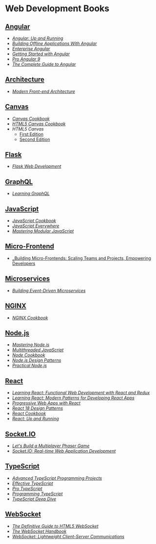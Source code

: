 # Web Development Books

## [Angular](./books/Angular/)

* [_Angular: Up and Running_](./books/Angular/Angular%20Up%20and%20Running%20Learning%20Angular,%20Step%20by%20Step%20(Shyam%20Seshadri)%20(Z-Library).pdf)
* [_Building Offline Applications With Angular_](./books/Angular/Building%20Offline%20Applications%20with%20Angular%20Develop%20Reliable,%20Performant%20Web%20Applications%20for%20Desktop%20and%20Mobile%20Platforms%20(Venkata%20Keerti%20Kotaru)%20(Z-Library).pdf)
* [_Enterprise Angular_](./books/Angular/Enterprise%20Angular%20DDD,%20Nx%20Monorepos%20and%20Micro%20Frontends%20(Manfred%20Steyer)%20(Z-Library).pdf)
* [_Getting Started with Angular_](./books/Angular/Getting%20Started%20With%20Angular%20(Stephen%20Adams)%20(Z-Library).pdf)
* [_Pro Angular 9_](./books/Angular/Pro%20Angular%209%20Build%20Powerful%20and%20Dynamic%20Web%20Apps%20(Adam%20Freeman)%20(Z-Library).pdf)
* [_The Complete Guide to Angular_](./books/Angular/Ng-Book%20The%20Complete%20Guide%20to%20Angular%2011%20(Felipe%20Coury,%20Ari%20Lerner,%20Nate%20Murray%20etc.)%20(Z-Library).pdf)

## [Architecture](./books/architecture/)

* [_Modern Front-end Architecture_](./books/architecture/Modern%20Front-end%20Architecture%20Optimize%20Your%20Front-end%20Development%20with%20Components,%20Storybook,%20and%20Mise%20en%20Place%20Philosophy%20(Ryan%20Lanciaux)%20(Z-Library).pdf)

## [Canvas](./books/Canvas/)

* [_Canvas Cookbook_](./books/Canvas/vdoc.pub_canvas-cookbook.pdf)
* [_HTML5 Canvas Cookbook_](./books/Canvas/html5-canvas-cookbook.pdf)
* _HTML5 Canvas_
    * [First Edition](./books/Canvas/HTML5-Canvas-1st-Edition.pdf)
    * [Second Edition](./books/Canvas/HTML5-Canvas-2nd-Edition.pdf)

## [Flask](./books/Flask/)

* [_Flask Web Development_](./books/Flask/Flask%20Web%20Development%20Developing%20Web%20Applications%20With%20Python%20(Miguel%20Grinberg)%20(Z-Library).pdf)

## [GraphQL](./books/GraphQL/)

* [_Learning GraphQL_](./books/GraphQL/Learning%20GraphQL%20-%20Declarative%20Data%20Fetching%20For%20Modern%20Web%20Apps%20(Eve%20Porcello,%20Alex%20Banks)%20(Z-Library).pdf)

## [JavaScript](./books/JavaScript/)

* [_JavaScript Cookbook_](./books/JavaScript/JavaScript%20Cookbook%20Programming%20the%20Web%20(Adam%20D.%20Scott,%20Matthew%20MacDonald%20etc.)%20(Z-Library).pdf)
* [_JavaScript Everywhere_](./books/JavaScript/JavaScript%20Everywhere.pdf)
* [_Mastering Modular JavaScript_](./books/JavaScript/Mastering%20Modular%20JavaScript%20(Nicolás%20Bevacqua)%20(Z-Library).pdf)

## [Micro-Frontend](./books/micro-frontend/)

* [_Building Micro-Frontends: Scaling Teams and Projects, Empowering Developers](./books/micro-frontend/Building%20Micro-Frontends%20Scaling%20Teams%20and%20Projects%20Empowering%20Developers%20(Mezzalira,%20Luca)%20(Z-Library).pdf)

## [Microservices](./books/microservices/)

* [_Building Event-Driven Microservices_](./books/microservices/Building%20Event-Driven%20Microservices%20Leveraging%20Organizational%20Data%20at%20Scale%20(Adam%20Bellemare)%20(Z-Library).pdf)

## [NGINX](./books/NGINX/)

* [_NGINX Cookbook_](./books/NGINX/NGINX.Cookbook.pdf)

## [Node.js](./books/Node.js/)

* [_Mastering Node.js_](./books/Node.js/Mastering-Node.js.pdf)
* [_Multithreaded JavaScript_](./books/Node.js/Multithreaded%20JavaScript%20Concurrency%20Beyond%20the%20Event%20Loop%20(Hunter,%20II%20Thomas,%20English,%20Bryan)%20(z-lib.org).pdf)
* [_Node Cookbook_](./books/Node.js/Node%20Cookbook,%202nd%20Edition%20Over%2050%20recipes%20to%20master%20the%20art%20of%20asynchronous%20server-side%20JavaScript%20using%20Node.js,%20with...%20(David%20Mark%20Clements)%20(Z-Library).pdf)
* [_Node.js Design Patterns_](./books/Node.js/Node.js%20Design%20Patterns%203rd%20Edition-2020.pdf)
* [_Practical Node.js_](./books/Node.js/Practical%20Node.js%20Building%20Real-World%20Scalable%20Web%20Apps%20(Azat%20Mardan)%20(Z-Library).pdf)

## [React](./books/React/)

* [_Learning React: Functional Web Development with React and Redux_](./books/React/Learning%20React%20Modern%20Patterns%20for%20Developing%20React%20Apps%20(Eve%20Porcello,%20Alex%20Banks)%20(Z-Library).pdf)
* [_Learning React: Modern Patterns for Developing React Apps_](./books/React/Learning%20React%20Modern%20Patterns%20for%20Developing%20React%20Apps%20(Eve%20Porcello,%20Alex%20Banks)%20(Z-Library).pdf)
* [_Progressive Web Apps with React_](./books/React/dokumen.pub_progressive-web-apps-with-react-create-lightning-fast-web-apps-with-native-power-using-react-and-firebase-9781788296137-1788296133.pdf)
* [_React 18 Design Patterns_](./books/React/React%2018%20Design%20Patterns%20and%20Best%20Practices%20(Carlos%20Santana%20Roldán)%20(Z-Library).pdf)
* [_React Cookbook_](./books/React/React%20Cookbook%20Recipes%20for%20Mastering%20the%20React%20Framework%20(David%20Griffiths,%20Dawn%20Griffiths)%20(Z-Library).pdf)
* [_React: Up and Running_](./books/React/React.Up.and.Running.2nd.Edition.Stoyan.Stefanov.OReilly.9781492051466.EBooksWorld.ir.pdf)

## [Socket.IO](./books/Socket.IO/)

* [_Let's Build a Multiplayer Phaser Game_](./books/Socket.IO/Let’s%20Build%20a%20Multiplayer%20Phaser%20Game%20With%20TypeScript,%20Socket.IO,%20and%20Phaser%20(Oscar%20Lodriguez)%20(Z-Library).pdf)
* [_Socket.IO: Real-time Web Application Development_](./books/Socket.IO/Socket.IO%20Real-time%20Web%20Application%20Development%20(Rohit%20Rai)%20(Z-Library).pdf)

## [TypeScript](./books/TypeScript/)

* [_Advanced TypeScript Programming Projects_](./books/TypeScript/Advanced%20TypeScript%20programming%20projects%20build%209%20different%20apps%20with%20TypeScript%203%20and%20JavaScript%20frameworks%20such%20as%20Angular,...%20(O’Hanlon,%20Peter)%20(Z-Library).epub)
* [_Effective TypeScript_](./books/TypeScript/Effective%20TypeScript%2062%20Specific%20Ways%20to%20Improve%20Your%20TypeScript%20(Dan%20Vanderkam)%20(Z-Library).pdf)
* [_Pro TypeScript_](./books/TypeScript/Pro%20TypeScript%20Application-Scale%20JavaScript%20Development%20(Steve%20Fenton)%20(Z-Library).pdf)
* [_Programming TypeScript_](./books/TypeScript/Programming%20TypeScript%20Making%20your%20JavaScript%20applications%20scale%20(Boris%20Cherny)%20(Z-Library).pdf)
* [_TypeScript Deep Dive_](./books/TypeScript/TypeScript%20Deep%20Dive%20(Basarat%20Ali%20Syed)%20(Z-Library).pdf)

## [WebSocket](./books/WebSocket/)

* [_The Definitive Guide to HTML5 WebSocket_](./books/WebSocket/The%20Definitive%20Guide%20to%20HTML5%20WebSocket%20(Vanessa%20Wang)%20(Z-Library).pdf)
* [_The WebSocket Handbook_](./books/WebSocket/the-websocket-handbook.pdf)
* [_WebSocket: Lightweight Client-Server Communications_](./books/WebSocket/WebSocket.pdf)